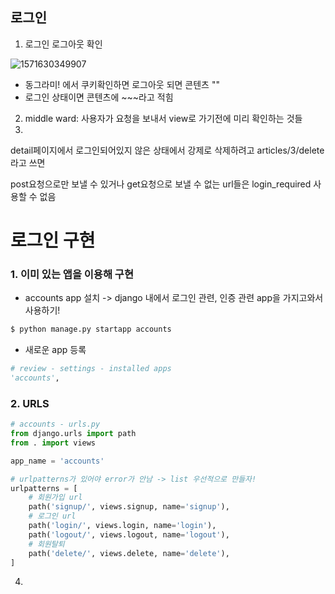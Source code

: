 ## 로그인

1. 로그인 로그아웃 확인

![1571630349907](C:\Users\student\AppData\Roaming\Typora\typora-user-images\1571630349907.png)

- 동그라미! 에서 쿠키확인하면 로그아웃 되면 콘텐츠 ""
- 로그인 상태이면 콘텐츠에 ~~~라고 적힘

2. middle ward: 사용자가 요청을 보내서 view로 가기전에 미리 확인하는 것들
3. 





detail페이지에서 로그인되어있지 않은 상태에서 강제로 삭제하려고 articles/3/delete라고 쓰면

post요청으로만 보낼 수 있거나 get요청으로 보낼 수 없는  url들은 login_required 사용할 수 없음







# 로그인 구현

### 1. 이미 있는 앱을 이용해 구현

- accounts app 설치 -> django 내에서 로그인 관련, 인증 관련 app을 가지고와서 사용하기!

```bash
$ python manage.py startapp accounts
```

- 새로운 app 등록

```python
# review - settings - installed apps
'accounts',
```



### 2. URLS

```python
# accounts - urls.py
from django.urls import path
from . import views

app_name = 'accounts'

# urlpatterns가 있어야 error가 안남 -> list 우선적으로 만들자!
urlpatterns = [
    # 회원가입 url
    path('signup/', views.signup, name='signup'),
    # 로그인 url
    path('login/', views.login, name='login'),
    path('logout/', views.logout, name='logout'),
    # 회원탈퇴
    path('delete/', views.delete, name='delete'),
]
```

4. 
